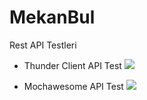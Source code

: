 # MekanBul 
Rest API Testleri
-  Thunder Client API Test
![](images/runAllTeste.png)

-  Mochawesome API Test
![](images/mochaTeste.png)

